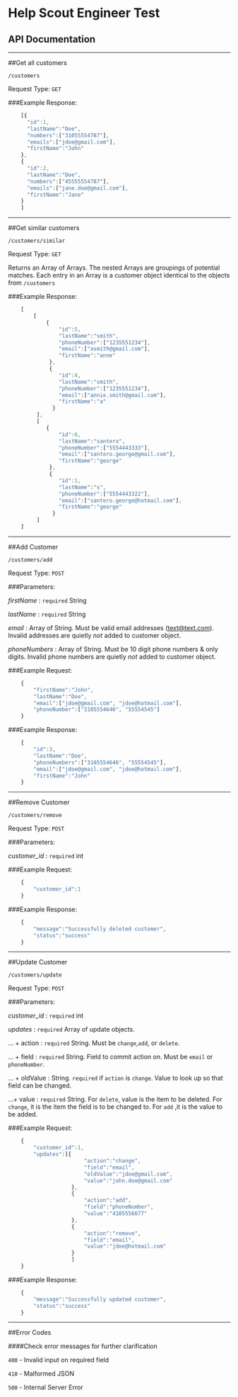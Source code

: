 Help Scout Engineer Test
=================================

API Documentation
-----------------

***

##Get all customers

`/customers`

Request Type: `GET`

###Example Response:

```javascript
    [{
      "id":1,
      "lastName":"Doe",
      "numbers":["31055554787"],
      "emails":["jdoe@gmail.com"],
      "firstName":"John"
    },
    {
      "id":2,
      "lastName":"Doe",
      "numbers":["45555554787"],
      "emails":["jane.doe@gmail.com"],
      "firstName":"Jane"
    }
    ]
```

***

##Get similar customers

`/customers/similar`

Request Type: `GET`

Returns an Array of Arrays. The nested Arrays are groupings of potential matches. Each
entry in an Array is a customer object identical to the objects from `/customers`

###Example Response:

```javascript
    [
        [
            {
                "id":5,
                "lastName":"smith",
                "phoneNumber":["1235551234"],
                "email":["asmith@gmail.com"],
                "firstName":"anne"
             },
             {
                "id":4,
                "lastName":"smith",
                "phoneNumber":["1235551234"],
                "email":["annie.smith@gmail.com"],
                "firstName":"a"
              }
         ],
         [
            {
                "id":6,
                "lastName":"santero",
                "phoneNumber":["5554443333"],
                "email":["santero.george@gmail.com"],
                "firstName":"george"
             },
             {
                "id":1,
                "lastName":"s",
                "phoneNumber":["5554443322"],
                "email":["santero.george@hotmail.com"],
                "firstName":"george"
              }
         ]
    ]
```

***

##Add Customer

`/customers/add`

Request Type: `POST`

###Parameters:

 *firstName*    : `required` String
    
 *lastName*     : `required` String
    
 *email*        :  Array of String. Must be valid email addresses (text@text.com). Invalid addresses
                    are quietly *not* added to customer object.

 *phoneNumbers* :  Array of String. Must be 10 digit phone numbers &amp; only digits. Invalid phone
                    numbers are quietly *not* added to customer object.


###Example Request:
```javascript
    { 
        "firstName":"John",
        "lastName":"Doe",
        "email":["jdoe@gmail.com", "jdoe@hotmail.com"],
        "phoneNumber":["3105554646", "55554545"]
    }
```

###Example Response:

```javascript
    { 
        "id":3,
        "lastName":"Doe",
        "phoneNumbers":["3105554646", "55554545"],
        "email":["jdoe@gmail.com", "jdoe@hotmail.com"],
        "firstName":"John"
    }
```

***

##Remove Customer

`/customers/remove`

Request Type: `POST`

###Parameters:

 *customer_id*    : `required` int
    
###Example Request:
```javascript
    { 
        "customer_id":1
    }
```

###Example Response:

```javascript
    { 
        "message":"Successfully deleted customer",
        "status":"success"
    }
```

***

##Update Customer

`/customers/update`

Request Type: `POST`

###Parameters:

 *customer_id*    : `required` int
 
 *updates*  : `required` Array of update objects.
 
 ... + action : `required` String. Must be `change`,`add`, or `delete`.
 
 ... + field : `required` String. Field to commit action on. Must be `email` or `phoneNumber`.
 
 ... + oldValue : String. `required` if `action` is `change`. Value to look up so that field can be changed.
 
 ...+ value : `required` String. For `delete`, value is the item to be deleted. For `change`, it is the item the field is to be changed to.
     For `add` ,it is the value to be added.
    
###Example Request:
```javascript
    {
        "customer_id":1,
        "updates":[{
                        "action":"change",
                        "field":"email",
                        "oldValue":"jdoe@gmail.com",
                        "value":"john.doe@gmail.com" 
                    },
                    {
                        "action":"add",
                        "field":"phoneNumber",
                        "value":"4105556677" 
                    },
                    {
                        "action":"remove",
                        "field":"email",
                        "value":"jdoe@hotmail.com" 
                    }
                    ]
    }
```

###Example Response:

```javascript
    { 
        "message":"Successfully updated customer",
        "status":"success"
    }
```

***

##Error Codes

####Check error messages for further clarification

`400` - Invalid input on required field

`410` - Malformed JSON

`500` - Internal Server Error


    
